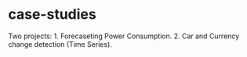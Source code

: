 # case-studies
Two projects: 1. Forecaseting Power Consumption. 2. Car and Currency change detection (Time Series).
